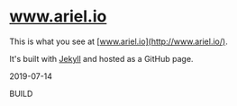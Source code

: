 www.ariel.io
=================

This is what you see at [www.ariel.io](http://www.ariel.io/).

It's built with [Jekyll](http://jekyllrb.com/) and hosted as a GitHub page.

2019-07-14

BUILD
